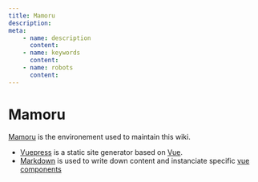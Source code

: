 ```yaml
---
title: Mamoru
description:
meta:
    - name: description
      content:
    - name: keywords
      content:
    - name: robots
      content: 
---
```


# Mamoru

[Mamoru](https://github.com/Macouta/Mamoru) is the environement used to maintain this wiki. 

- [Vuepress](https://vuepress.vuejs.org/) is a static site generator based on [Vue](https://vuejs.org/).
- [Markdown](https://github.com/adam-p/markdown-here/wiki/Markdown-Cheatsheet) is used to write down content and instanciate specific [vue components](https://vuejs.org/v2/guide/components.html)
  